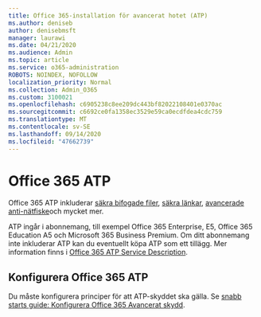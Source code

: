 ```yaml
---
title: Office 365-installation för avancerat hotet (ATP)
ms.author: deniseb
author: denisebmsft
manager: laurawi
ms.date: 04/21/2020
ms.audience: Admin
ms.topic: article
ms.service: o365-administration
ROBOTS: NOINDEX, NOFOLLOW
localization_priority: Normal
ms.collection: Admin_O365
ms.custom: 3100021
ms.openlocfilehash: c6905238c8ee209dc443bf82022108401e0370ac
ms.sourcegitcommit: c6692ce0fa1358ec3529e59ca0ecdfdea4cdc759
ms.translationtype: MT
ms.contentlocale: sv-SE
ms.lasthandoff: 09/14/2020
ms.locfileid: "47662739"
---
```

# <a name="office-365-advanced-threat-protection-atp"></a>Office 365 ATP

Office 365 ATP inkluderar [säkra bifogade filer](https://docs.microsoft.com/microsoft-365/security/office-365-security/atp-safe-attachments), [säkra länkar](https://docs.microsoft.com/microsoft-365/security/office-365-security/atp-safe-links), [avancerade anti-nätfiske](https://docs.microsoft.com/microsoft-365/security/office-365-security/atp-anti-phishing)och mycket mer. 

ATP ingår i abonnemang, till exempel Office 365 Enterprise, E5, Office 365 Education A5 och Microsoft 365 Business Premium. Om ditt abonnemang inte inkluderar ATP kan du eventuellt köpa ATP som ett tillägg. Mer information finns i [Office 365 ATP Service Description](https://docs.microsoft.com/office365/servicedescriptions/office-365-advanced-threat-protection-service-description).

## <a name="set-up-office-365-atp"></a>Konfigurera Office 365 ATP

Du måste konfigurera principer för att ATP-skyddet ska gälla. Se [snabb starts guide: Konfigurera Office 365 Avancerat skydd](https://docs.microsoft.com/office365/securitycompliance/checklist-atp-setup).

